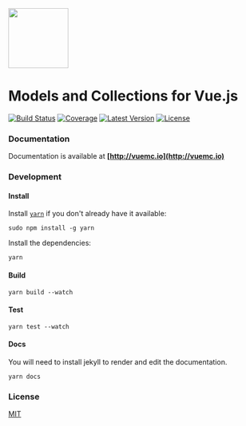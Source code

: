 <img width="120" src="https://vuemc.io/assets/images/logo.png" />

# Models and Collections for Vue.js

[![Build Status](https://img.shields.io/travis/FiguredLimited/vue-mc.svg?style=flat-square&branch=master)](https://travis-ci.org/FiguredLimited/vue-mc)
[![Coverage](https://img.shields.io/codecov/c/github/FiguredLimited/vue-mc/master.svg?style=flat-square)](https://codecov.io/gh/FiguredLimited/vue-mc)
[![Latest Version](https://img.shields.io/npm/v/vue-mc.svg?style=flat-square)](https://www.npmjs.com/package/vue-mc)
[![License](https://img.shields.io/npm/l/vue-mc.svg?style=flat-square)](https://github.com/FiguredLimited/vue-mc/blob/master/LICENSE)

### Documentation

Documentation is available at **[http://vuemc.io](http://vuemc.io)**

### Development

#### Install

Install [`yarn`](https://yarnpkg.com/en/) if you don't already have it available:

```
sudo npm install -g yarn
```

Install the dependencies:

```
yarn
```

#### Build

```
yarn build --watch
```

#### Test

```
yarn test --watch
```

#### Docs

You will need to install jekyll to render and edit the documentation.

```
yarn docs
```

### License

[MIT](LICENSE)

